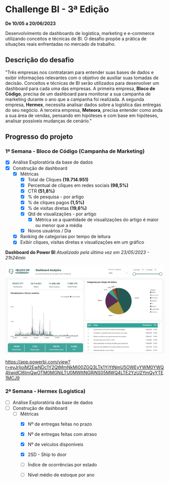 # Challenge BI - 3ª Edição

**De 10/05 a 20/06/2023**

Desenvolvimento de dashboards de logística, marketing e e-commerce utilizando conceitos e técnicas de BI.
O desafio propõe a prática de situações reais enfrentadas no mercado de trabalho. 

## Descrição do desafio

"Três empresas nos contrataram para entender suas bases de dados e exibir informações relevantes com o objetivo de auxiliar suas tomadas de decisão.
Conceitos e técnicas de BI serão utilizados para desenvolver um dashboard para cada uma das empresas.
A primeira empresa, **Bloco de Código**, precisa de um dashboard para monitorar a sua campanha de marketing durante o ano que a campanha foi realizada.
A segunda empresa, **Hermex**, necessita analisar dados sobre a logística das entregas do seu negócio.
A terceira empresa, **Meteora**, precisa entender como anda a sua área de vendas, pensando em hipóteses e com base em hipóteses, analisar possíveis mudanças de cenário."

## Progresso do projeto

### 1ª Semana - Bloco de Código (Campanha de Marketing)
  - [x] Análise Exploratória da base de dados
  - [x] Construção de dashboard 
    - [x] Métricas
      - [x] Total de Cliques **(19.714.951)**
      - [x] Percentual de cliques em redes sociais **(98,5%)**
      - [x] CTR **(51,8%)**
      - [x] % de pesquisa - por artigo
      - [x] % de cliques pagos **(1,5%)**
      - [x] % de visitas diretas **(19,6%)**
      - [x] Qtd de visualizações - por artigo
        - [x] Métrica se a quantidade de visualizações do artigo é maior ou menor que a média
      - [x] Novos usuários / Dia
    - [x] Ranking de categorias por tempo de leitura
    - [x] Exibir cliques, visitas diretas e visualizações em um gráfico

**Dashboard do Power BI**
*Atualizado pela última vez em 23/05/2023 - 21h24min*

![Dashboard - Bloco de Código](https://github.com/willyferreira/Alura_Challenge_BI_3/blob/243069b39aba55934a4c8cdeb9468704cf6296eb/bloco_de_codigo/dashboard_v2023_05_2023_v2.png)

 https://app.powerbi.com/view?r=eyJrIjoiM2EwNDc1Y2QtMmNkMi00ZGQ3LTk1YjYtNmU5OWEyYWM0YWQ4IiwidCI6ImQwOTM0MGNiLTU0MWItNGRjNS05MWQ4LTE2YzU2YmQyYTE1MCJ9

### 2ª Semana - Hermex (Logística)
  - [ ] Análise Exploratória da base de dados
  - [ ] Construção de dashboard 
    - [ ] Métricas
      - [x] Nº de entregas feitas no prazo
      - [x] Nº de entregas feitas com atraso
      - [x] Nº de veículos disponíveis
      - [x] 2SD - Ship to door
      - [ ] Índice de ocorrências por estado
      - [ ] Nível médio de estoque por ano

